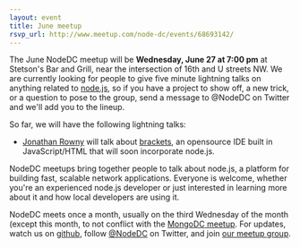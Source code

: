 ```yaml
---
layout: event
title: June meetup
rsvp_url: http://www.meetup.com/node-dc/events/68693142/
---
```


The June NodeDC meetup will be **Wednesday, June 27 at 7:00 pm** at Stetson's Bar and Grill, near the intersection of 16th and U streets NW. We are currently looking for people to give five minute lightning talks on anything related to [node.js](http://nodejs.org/), so if you have a project to show off, a new trick, or a question to pose to the group, send a message to @NodeDC on Twitter and we'll add you to the lineup.  

So far, we will have the following lightning talks:

- [Jonathan Rowny](https://twitter.com/#!/Jrowny) will talk about [brackets](https://github.com/adobe/brackets), an opensource IDE built in JavaScript/HTML that will soon incorporate node.js.

NodeDC meetups bring together people to talk about node.js, a platform for building fast, scalable network applications. Everyone is welcome, whether you're an experienced node.js developer or just interested in learning more about it and how local developers are using it. 

NodeDC meets once a month, usually on the third Wednesday of the month (except this month, to not conflict with the [MongoDC meetup](http://www.meetup.com/Washington-DC-MongoDB-Users-Group/events/66055232/). For updates, watch us on [github](http://nodedc.github.com/), follow [@NodeDC](http://twitter.com/nodedc) on Twitter, and join [our meetup group](http://www.meetup.com/node-dc/).